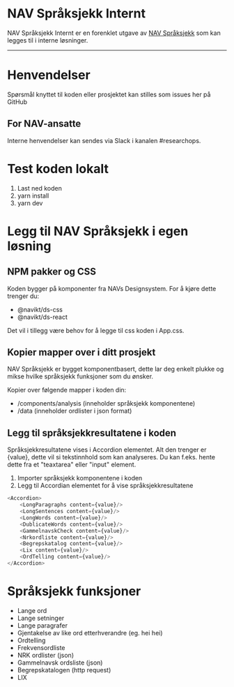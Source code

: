 NAV Språksjekk Internt
================


NAV Språksjekk Internt er en forenklet utgave av [NAV Språksjekk](https://github.com/navikt/spraksjekk) som kan legges til i interne løsninger.


---

# Henvendelser

Spørsmål knyttet til koden eller prosjektet kan stilles som issues her på GitHub

## For NAV-ansatte

Interne henvendelser kan sendes via Slack i kanalen #researchops.

# Test koden lokalt

1. Last ned koden
2. yarn install
3. yarn dev

# Legg til NAV Språksjekk i egen løsning

## NPM pakker og CSS
Koden bygger på komponenter fra NAVs Designsystem. For å kjøre dette trenger du:
- @navikt/ds-css
- @navikt/ds-react

Det vil i tillegg være behov for å legge til css koden i App.css.

## Kopier mapper over i ditt prosjekt
NAV Språksjekk er bygget komponentbasert, dette lar deg enkelt plukke og mikse hvilke språksjekk funksjoner som du ønsker.

Kopier over følgende mapper i koden din:
- /components/analysis (inneholder språksjekk komponentene)
- /data (inneholder ordlister i json format)

## Legg til språksjekkresultatene i koden
Språksjekkresultatene vises i Accordion elementet. Alt den trenger er {value}, dette vil si tekstinnhold som kan analyseres. Du kan f.eks. hente dette fra et "teaxtarea" eller "input" element.

1. Importer språksjekk komponentene i koden
2. Legg til Accordian elementet for å vise språksjekkresultatene

```javascript
<Accordion>
    <LongParagraphs content={value}/>
    <LongSentences content={value}/>
    <LongWords content={value}/>
    <DublicateWords content={value}/>
    <GammelnavskCheck content={value}/>
    <Nrkordliste content={value}/>
    <Begrepskatalog content={value}/>
    <Lix content={value}/>
    <OrdTelling content={value}/>
</Accordion>
```

# Språksjekk funksjoner

- Lange ord
- Lange setninger
- Lange paragrafer
- Gjentakelse av like ord etterhverandre (eg. hei hei)
- Ordtelling
- Frekvensordliste
- NRK ordlister (json)
- Gammelnavsk ordsliste (json)
- Begrepskatalogen (http request)
- LIX